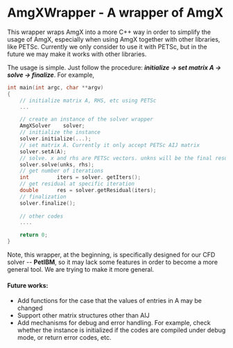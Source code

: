 # AmgXWrapper - A wrapper of AmgX

This wrapper wraps AmgX into a more C++ way in order to simplify the usage of AmgX, especially when using AmgX together with other libraries, like PETSc. Currently we only consider to use it with PETSc, but in the future we may make it works with other libraries.

The usage is simple. Just follow the procedure: ***initialize -> set matrix A -> solve -> finalize***. For example,

```c++
int main(int argc, char **argv)
{
    // initialize matrix A, RHS, etc using PETSc
    ...

    // create an instance of the solver wrapper
    AmgXSolver    solver;
    // initialize the instance
    solver.initialize(...);    
    // set matrix A. Currently it only accept PETSc AIJ matrix
    solver.setA(A);    
    // solve. x and rhs are PETSc vectors. unkns will be the final result in the end
    solver.solve(unks, rhs);    
    // get number of iterations
    int         iters = solver. getIters();    
    // get residual at specific iteration
    double      res = solver.getResidual(iters);    
    // finalization
    solver.finalize();
 
    // other codes
    ....

    return 0;
}
```


Note, this wrapper, at the beginning, is specifically designed for our CFD solver -- **PetIBM**, so it may lack some features in order to become a more general tool. We are trying to make it more general.

#### Future works:
* Add functions for the case that the values of entries in A may be changed
* Support other matrix structures other than AIJ
* Add mechanisms for debug and error handling. For example, check whether the instance is initialized if the codes are compiled under debug mode, or return error codes, etc.
